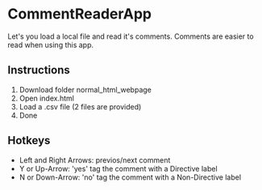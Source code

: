 # CommentReaderApp
Let's you load a local file and read it's comments. Comments are easier to read when using this app.

## Instructions
1. Download folder normal_html_webpage
2. Open index.html
3. Load a .csv file (2 files are provided)
4. Done

## Hotkeys
* Left and Right Arrows: previos/next comment
* Y or Up-Arrow: 'yes' tag the comment with a Directive label
* N or Down-Arrow: 'no' tag the comment with a Non-Directive label
